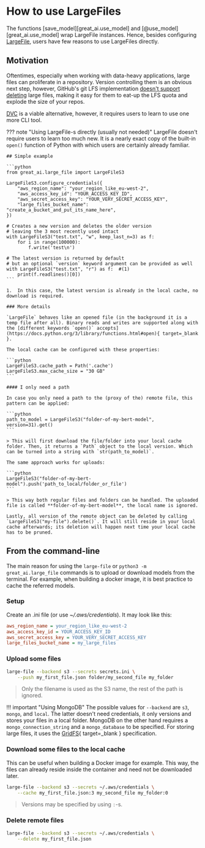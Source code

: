 # How to use LargeFiles

The functions [save_model][great_ai.use_model] and [@use_model][great_ai.use_model] wrap LargeFile instances. Hence, besides configuring [LargeFile](/reference/large-file), users have few reasons to use LargeFiles directly.

## Motivation

Oftentimes, especially when working with data-heavy applications, large files can proliferate in a repository. Version controlling them is an obvious next step, however, GitHub's git LFS implementation [doesn't support deleting](https://docs.github.com/en/repositories/working-with-files/managing-large-files/removing-files-from-git-large-file-storage#git-lfs-objects-in-your-repository) large files, making it easy for them to eat-up the LFS quota and explode the size of your repos.

[DVC](https://dvc.org/) is a viable alternative, however, it requires users to learn to use one more CLI tool.

??? note "Using LargeFile-s directly (usually not needed)"
    LargeFile doesn't require users to learn too much new. It is a nearly exact copy of the built-in `open()` function of Python with which users are certainly already familiar.

    ## Simple example

    ```python
    from great_ai.large_file import LargeFileS3

    LargeFileS3.configure_credentials({
        "aws_region_name": "your_region_like_eu-west-2",
        "aws_access_key_id": "YOUR_ACCESS_KEY_ID",
        "aws_secret_access_key": "YOUR_VERY_SECRET_ACCESS_KEY",
        "large_files_bucket_name": "create_a_bucket_and_put_its_name_here",
    })

    # Creates a new version and deletes the older version 
    # leaving the 3 most recently used intact
    with LargeFileS3("test.txt", "w", keep_last_n=3) as f:
        for i in range(100000):
            f.write('test\n')

    # The latest version is returned by default
    # but an optional `version` keyword argument can be provided as well
    with LargeFileS3("test.txt", "r") as f:  #(1)
        print(f.readlines()[0])
    ```

    1.  In this case, the latest version is already in the local cache, no download is required.

    ### More details

    `LargeFile` behaves like an opened file (in the background it is a temp file after all). Binary reads and writes are supported along with the [different keywords `open()` accepts](https://docs.python.org/3/library/functions.html#open){ target=_blank }.

    The local cache can be configured with these properties:

    ```python
    LargeFileS3.cache_path = Path('.cache')
    LargeFileS3.max_cache_size = "30 GB"
    ```

    #### I only need a path

    In case you only need a path to the (proxy of the) remote file, this pattern can be applied:

    ```python
    path_to_model = LargeFileS3("folder-of-my-bert-model", version=31).get()
    ```

    > This will first download the file/folder into your local cache folder. Then, it returns a `Path` object to the local version. Which can be turned into a string with `str(path_to_model)`.

    The same approach works for uploads:

    ```python
    LargeFileS3("folder-of-my-bert-model").push('path_to_local/folder_or_file')
    ```

    > This way both regular files and folders can be handled. The uploaded file is called **folder-of-my-bert-model**, the local name is ignored.

    Lastly, all version of the remote object can be deleted by calling `LargeFileS3("my-file").delete()`. It will still reside in your local cache afterwards; its deletion will happen next time your local cache has to be pruned.

## From the command-line 

The main reason for using the `large-file` or `python3 -m great_ai.large_file` commands is to upload or download models from the terminal. For example, when building a docker image, it is best practice to cache the referred models.

### Setup

Create an .ini file (or use *~/.aws/credentials*). It may look like this:

```ini
aws_region_name = your_region_like_eu-west-2
aws_access_key_id = YOUR_ACCESS_KEY_ID
aws_secret_access_key = YOUR_VERY_SECRET_ACCESS_KEY
large_files_bucket_name = my_large_files
```

### Upload some files

```sh
large-file --backend s3 --secrets secrets.ini \
    --push my_first_file.json folder/my_second_file my_folder
```

> Only the filename is used as the S3 name, the rest of the path is ignored.

!!! important "Using MongoDB"
    The possible values for `--backend` are `s3`, `mongo`, and `local`. The latter doesn't need credentials, it only versions and stores your files in a local folder. MongoDB on the other hand requires a `mongo_connection_string` and a `mongo_database` to be specified. For storing large files, it uses the [GridFS](https://www.mongodb.com/docs/manual/core/gridfs){ target=_blank } specification.

### Download some files to the local cache

This can be useful when building a Docker image for example. This way, the files can already reside inside the container and need not be downloaded later.

```sh
large-file --backend s3 --secrets ~/.aws/credentials \
    --cache my_first_file.json:3 my_second_file my_folder:0
```

> Versions may be specified by using `:`-s.

### Delete remote files

```sh
large-file --backend s3 --secrets ~/.aws/credentials \
    --delete my_first_file.json
```

